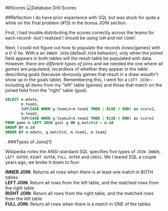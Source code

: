 ##Scores
![Database Drill Scores](http://goo.gl/cRMOU1)

##Reflection
I do have prior experience with SQL but was stuck for quite a while on the final problem (#13) in the bonus JOIN section. 

First, I had trouble distributing the scores correctly across the teams for each record--but I realized I should be using `SUM` and not `COUNT`. 

Next, I could not figure out how to populate the records (rows/games) with a 0-0 tie. With a an `INNER JOIN` (default `JOIN` behavior), only when the joined field appears in both tables will the result table be populated with data. However, *there are different types of joins* and we needed the one where all *games* are populated, recardless of whether they appear in the table describing goals (because obviously games that result in a draw woudln't show up in the goals table). Remembering this, I went for a `LEFT JOIN`--including all items from my "left" table (games) and those that match on the joined feild from the "right" table (goal).

```sql
SELECT m.mdate,
       m.team1,
       SUM(CASE WHEN g.teamid=m.team1 THEN 1 ELSE 0 END) as score1,
       m.team2,
       SUM(CASE WHEN g.teamid=m.team2 THEN 1 ELSE 0 END) as score2
FROM game m LEFT JOIN goal g ON g.matchid = m.id
GROUP BY m.id
ORDER BY m.mdate, g.matchid, m.team1, m.team2
```
. 
###Types of Joins[1]
[^1]:http://www.w3schools.com/sql/sql_join.asp

Wikipedia notes the ANSI-standard SQL specifies five types of `JOIN`: `INNER`, `LEFT OUTER`, `RIGHT OUTER`, `FULL OUTER` and `CROSS`. We I leared SQL a couple years ago, we broke it down to four:

**INNER JOIN**: Returns all rows when there is at least one match in BOTH tables<br />
**LEFT JOIN**: Return all rows from the left table, and the matched rows from the right table<br />
**RIGHT JOIN**: Return all rows from the right table, and the matched rows from the left table<br />
**FULL JOIN**: Return all rows when there is a match in ONE of the tables